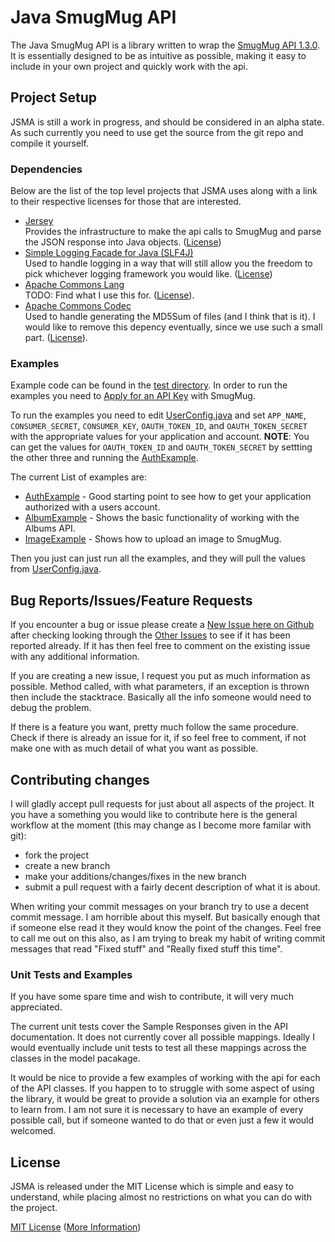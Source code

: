 # Java SmugMug API

The Java SmugMug API is a library written to wrap the [SmugMug API 1.3.0](http://wiki.smugmug.net/display/API/API+1.3.0). It is essentially designed to be as intuitive as possible, making it easy to include in your own project and quickly work with the api. 

## Project Setup

JSMA is still a work in progress, and should be considered in an alpha state. As such currently you need to use get the source from the git repo and compile it yourself.

### Dependencies
 Below are the list of the top level projects that JSMA uses along with a link to their respective licenses for those that are interested.
 
* [Jersey](http://jersey.java.net/)  
  Provides the infrastructure to make the api calls to SmugMug and parse the JSON response into Java objects. ([License](http://glassfish.java.net/public/CDDL+GPL_1_1.html))
* [Simple Logging Facade for Java (SLF4J)](http://www.slf4j.org/)  
  Used to handle logging in a way that will still allow you the freedom to pick whichever logging framework you would like. ([License](http://www.slf4j.org/license.html))
* [Apache Commons Lang](http://commons.apache.org/lang/)  
  TODO: Find what I use this for. ([License](http://www.apache.org/licenses/)).
* [Apache Commons Codec](http://commons.apache.org/codec/)  
  Used to handle generating the MD5Sum of files (and I think that is it). I would like to remove this depency eventually, since we use such a small part. ([License](http://www.apache.org/licenses/)).

### Examples

Example code can be found in the [test directory](https://github.com/jkschoen/jsma/tree/master/src/test/java/com/github/jkschoen/jsma/examples). In order to run the examples you need to [Apply for an API Key](http://www.smugmug.com/hack/apikeys) with SmugMug.

To run the examples you need to edit [UserConfig.java](https://github.com/jkschoen/jsma/blob/master/src/test/java/com/github/jkschoen/jsma/examples/UserConfig.java) and set `APP_NAME`, `CONSUMER_SECRET`, `CONSUMER_KEY`, `OAUTH_TOKEN_ID`, and `OAUTH_TOKEN_SECRET` with the appropriate values for your application and account. **NOTE**: You can get the values for `OAUTH_TOKEN_ID` and `OAUTH_TOKEN_SECRET` by settting the other three and running the [AuthExample](https://github.com/jkschoen/jsma/blob/master/src/test/java/com/github/jkschoen/jsma/examples/AuthExample.java). 

The current List of examples are:

* [AuthExample](https://github.com/jkschoen/jsma/blob/master/src/test/java/com/github/jkschoen/jsma/examples/AuthExample.java) - Good starting point to see how to get your application authorized with a users account.  
* [AlbumExample](https://github.com/jkschoen/jsma/blob/master/src/test/java/com/github/jkschoen/jsma/examples/AlbumExample.java) - Shows the basic functionality of working with the Albums API. 
* [ImageExample](https://github.com/jkschoen/jsma/blob/master/src/test/java/com/github/jkschoen/jsma/examples/ImageExample.java) - Shows how to upload an image to SmugMug.

Then you just can just run all the examples, and they will pull the values from [UserConfig.java](https://github.com/jkschoen/jsma/blob/master/src/test/java/com/github/jkschoen/jsma/examples/UserConfig.java).

## Bug Reports/Issues/Feature Requests

If you encounter a bug or issue please create a [New Issue here on Github](https://github.com/jkschoen/jsma/issues/new) after checking looking through the [Other Issues](https://github.com/jkschoen/jsma/issues) to see if it has been reported already. If it has then feel free to comment on the existing issue with any additional information. 

If you are creating a new issue, I request you put as much information as possible. Method called, with what parameters, if an exception is thrown then include the stacktrace. Basically all the info someone would need to debug the problem.

If there is a feature you want, pretty much follow the same procedure. Check if there is already an issue for it, if so feel free to comment, if not make one with as much detail of what you want as possible. 

## Contributing changes

I will gladly accept pull requests for just about all aspects of the project. It you have a something you would like to contribute here is the general workflow at the moment (this may change as I become more familar with git): 

  - fork the project
  - create a new branch
  - make your additions/changes/fixes in the new branch
  - submit a pull request with a fairly decent description of what it is about.
 
When writing your commit messages on your branch try to use a decent commit message. I am horrible about this myself. But basically enough that if someone else read it they would know the point of the changes. Feel free to call me out on this also, as I am trying to break my habit of writing commit messages that read "Fixed stuff" and "Really fixed stuff this time". 

### Unit Tests and Examples

If you have some spare time and wish to contribute, it will very much appreciated.

The current unit tests cover the Sample Responses given in the API documentation. It does not currently cover all possible mappings. Ideally I would eventually include unit tests to test all these mappings across the classes in the model pacakage. 

It would be nice to provide a few examples of working with the api for each of the API classes. If you happen to to struggle with some aspect of using the library, it would be great to provide a solution via an example for others to learn from. I am not sure it is necessary to have an example of every possible call, but if someone wanted to do that or even just a few it would welcomed. 

## License

JSMA is released under the MIT License which is simple and easy to understand, while placing almost no restrictions on what you can do with the project.

[MIT License](https://github.com/jkschoen/jsma/blob/master/LICENSE) ([More Information](http://en.wikipedia.org/wiki/MIT_License))
